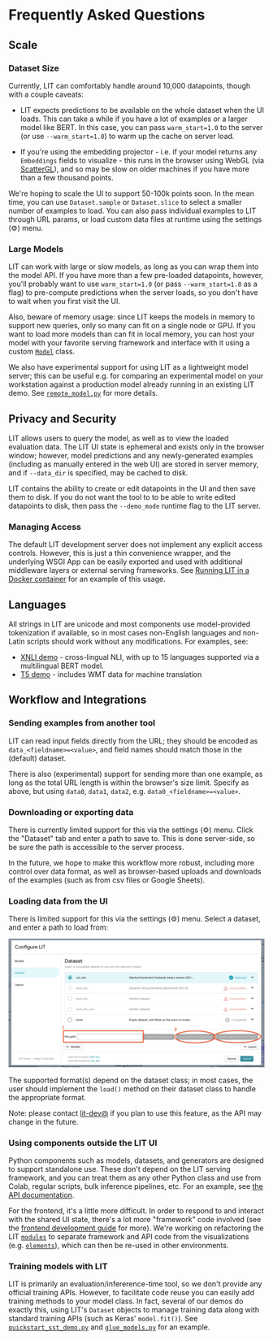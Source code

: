 # Frequently Asked Questions

<!--* freshness: { owner: 'lit-dev' reviewed: '2021-07-14' } *-->

<!-- [TOC] placeholder - DO NOT REMOVE -->

## Scale

### Dataset Size

Currently, LIT can comfortably handle around 10,000 datapoints, though with a
couple caveats:

*   LIT expects predictions to be available on the whole dataset when the UI
    loads. This can take a while if you have a lot of examples or a larger model
    like BERT. In this case, you can pass `warm_start=1.0` to the server (or use
    `--warm_start=1.0`) to warm up the cache on server load.

*   If you're using the embedding projector - i.e. if your model returns any
    `Embeddings` fields to visualize - this runs in the browser using WebGL (via
    [ScatterGL](https://github.com/PAIR-code/scatter-gl)), and so may be slow on
    older machines if you have more than a few thousand points.

We're hoping to scale the UI to support 50-100k points soon. In the mean time,
you can use `Dataset.sample` or `Dataset.slice` to select a smaller number of
examples to load. You can also pass individual examples to LIT through URL
params, or load custom data files at runtime using the settings (⚙️) menu.

### Large Models

LIT can work with large or slow models, as long as you can wrap them into the
model API. If you have more than a few pre-loaded datapoints, however, you'll
probably want to use `warm_start=1.0` (or pass `--warm_start=1.0` as a flag) to
pre-compute predictions when the server loads, so you don't have to wait when
you first visit the UI.

Also, beware of memory usage: since LIT keeps the models in memory to support
new queries, only so many can fit on a single node or GPU. If you want to load
more models than can fit in local memory, you can host your model with your
favorite serving framework and interface with it using a custom
[`Model`](python_api.md#models) class.

We also have experimental support for using LIT as a lightweight model server;
this can be useful e.g. for comparing an experimental model on your workstation
against a production model already running in an existing LIT demo. See
[`remote_model.py`](../lit_nlp/components/remote_model.py)
for more details.

## Privacy and Security

LIT allows users to query the model, as well as to view the loaded evaluation
data. The LIT UI state is ephemeral and exists only in the browser window;
however, model predictions and any newly-generated examples (including as
manually entered in the web UI) are stored in server memory, and if `--data_dir`
is specified, may be cached to disk.

LIT contains the ability to create or edit datapoints in the UI and then save
them to disk. If you do not want the tool to to be able to write edited
datapoints to disk, then pass the `--demo_mode` runtime flag to the LIT server.

### Managing Access

The default LIT development server does not implement any explicit access controls. However, this is just a thin convenience wrapper, and the underlying WSGI App can be easily exported and used with additional middleware layers or external serving frameworks. See [Running LIT in a Docker container](./docker.md) for an example of this usage.

## Languages

All strings in LIT are unicode and most components use model-provided
tokenization if available, so in most cases non-English languages and non-Latin
scripts should work without any modifications. For examples, see:

*   [XNLI demo](../lit_nlp/examples/xnli_demo.py) -
    cross-lingual NLI, with up to 15 languages supported via a multilingual BERT
    model.
*   [T5 demo](../lit_nlp/examples/t5_demo.py) -
    includes WMT data for machine translation

## Workflow and Integrations

### Sending examples from another tool

LIT can read input fields directly from the URL; they should be encoded as
`data_<fieldname>=<value>`, and field names should match those in the (default)
dataset.

There is also (experimental) support for sending more than one example, as long
as the total URL length is within the browser's size limit. Specify as above,
but using `data0`, `data1`, `data2`, e.g. `data0_<fieldname>=<value>`.

### Downloading or exporting data

There is currently limited support for this via the settings (⚙️) menu. Click
the "Dataset" tab and enter a path to save to. This is done server-side, so be
sure the path is accessible to the server process.

In the future, we hope to make this workflow more robust, including more control
over data format, as well as browser-based uploads and downloads of the examples
(such as from csv files or Google Sheets).

### Loading data from the UI

There is limited support for this via the settings (⚙️) menu. Select a dataset,
and enter a path to load from:

![Load data from the UI](./images/lit-load-data.png)

The supported format(s) depend on the dataset class; in most cases, the user
should implement the `load()` method on their dataset class to handle the
appropriate format.

Note: please contact [lit-dev@](mailto:lit-dev@google.com) if you plan to use
this feature, as the API may change in the future.

### Using components outside the LIT UI

Python components such as models, datasets, and generators are designed to
support standalone use. These don't depend on the LIT serving framework, and you
can treat them as any other Python class and use from Colab, regular scripts,
bulk inference pipelines, etc. For an example, see
[the API documentation](./api.md#using-components-outside-lit).

For the frontend, it's a little more difficult. In order to respond to and
interact with the shared UI state, there's a lot more "framework" code involved
(see the [frontend development guide](./frontend_development.md) for more).
We're working on refactoring the LIT
[`modules`](../lit_nlp/client/modules) to separate
framework and API code from the visualizations (e.g.
[`elements`](../lit_nlp/client/elements)), which can
then be re-used in other environments.

### Training models with LIT

LIT is primarily an evaluation/infererence-time tool, so we don't provide any
official training APIs. However, to facilitate code reuse you can easily add
training methods to your model class. In fact, several of our demos do exactly
this, using LIT's `Dataset` objects to manage training data along with standard
training APIs (such as Keras' `model.fit()`). See
[`quickstart_sst_demo.py`](../lit_nlp/examples/quickstart_sst_demo.py)
and
[`glue_models.py`](../lit_nlp/examples/models/glue_models.py)
for an example.
